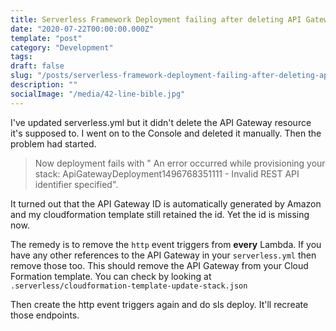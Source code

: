 ```yaml
---
title: Serverless Framework Deployment failing after deleting API Gateway on AWS
date: "2020-07-22T00:00:00.000Z"
template: "post"
category: "Development"
tags:
draft: false
slug: "/posts/serverless-framework-deployment-failing-after-deleting-api-gateway-on-aws/"
description: ""
socialImage: "/media/42-line-bible.jpg"
---
```

  

I've updated serverless.yml but it didn't delete the API Gateway resource it's supposed to. I went on to the Console and deleted it manually. Then the problem had started. 

> Now deployment fails with " An error occurred while provisioning your stack: ApiGatewayDeployment1496768351111 - Invalid REST API identifier specified".

It turned out that the API Gateway ID is automatically generated by Amazon and my cloudformation template still retained the id. Yet the id is missing now. 

The remedy is to remove the `http` event triggers from **every** Lambda. If you have any other references to the API Gateway in your `serverless.yml` then remove those too. This should remove the API Gateway from your Cloud Formation template. You can check by looking at `.serverless/cloudformation-template-update-stack.json`

Then create the http event triggers again and do sls deploy. It'll recreate those endpoints.  

